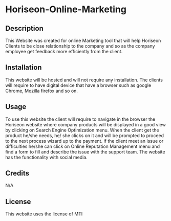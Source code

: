 # Horiseon-Online-Marketing


## Description

This Website was created for online Marketing tool that will help Horiseon Clients to be close relationship to the company and so as the company employee get feedback more efficiently from the client.

## Installation

This website will be hosted and will not require any installation. The clients will require to have digital device that have a browser such as google Chrome, Mozilla firefox and so on.



## Usage

To use this website the client will require to navigate in the browser the Horiseon website where company products will be displayed in a good view by clicking on Search Engine Optimization menu. When the client get the product he/she needs, he/ she clicks on it and will be prompted to proceed to the next process wizard up to the payment.
if the client meet an issue or difficulties he/she can click on Online Reputation Management menu and find a form to fill and describe the issue with the support team. The website has the functionality with social media.
## Credits

N/A

## License

This website uses the license of MTI